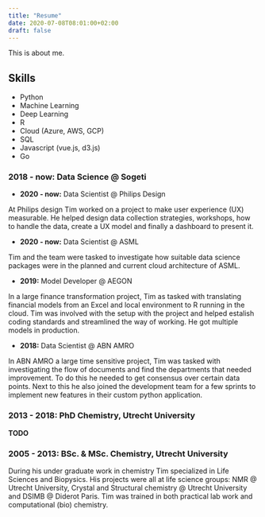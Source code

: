 ```yaml
---
title: "Resume"
date: 2020-07-08T08:01:00+02:00
draft: false
---
```


This is about me.

## Skills

* Python
* Machine Learning
* Deep Learning
* R
* Cloud (Azure, AWS, GCP)
* SQL
* Javascript (vue.js, d3.js)
* Go

### **2018 - now:** Data Science @ Sogeti

* **2020 - now:** Data Scientist @ Philips Design

At Philips design Tim worked on a project to make user experience (UX) measurable. He helped design data collection strategies, workshops, how to handle the data, create a UX model and finally a dashboard to present it.

* **2020 - now:** Data Scientist @ ASML 

Tim and the team were tasked to investigate how suitable data science packages were in the planned and current cloud architecture of ASML.

* **2019:** Model Developer @ AEGON

In a large finance transformation project, Tim as tasked with translating financial models from an Excel and local environment to R running in the cloud. Tim was involved with the setup with the project and helped estalish coding standards and streamlined the way of working. He got multiple models in production.

* **2018:** Data Scientist @ ABN AMRO

In ABN AMRO a large time sensitive project, Tim was tasked with investigating the flow of documents and find the departments that needed improvement. To do this he needed to get consensus over certain data points. Next to this he also joined the development team for a few sprints to implement new features in their custom python application.

###  **2013 - 2018:** PhD Chemistry, Utrecht University

**TODO**

### **2005 - 2013:** BSc. & MSc. Chemistry, Utrecht University

During his under graduate work in chemistry Tim specialized in Life Sciences and Biopysics. His projects were all at life science groups: NMR @ Utrecht University, Crystal and Structural chemistry @ Utrecht University and DSIMB @ Diderot Paris. Tim was trained in both practical lab work and computational (bio) chemistry.
